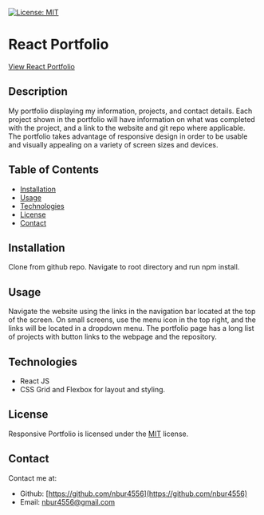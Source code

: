 [![License: MIT](https://img.shields.io/badge/License-MIT-yellow.svg)](https://opensource.org/licenses/MIT)

# React Portfolio

[View React Portfolio](https://nbur4556.github.io/react-portfolio/)

## Description

My portfolio displaying my information, projects, and contact details. Each project shown in the portfolio will have information on what was completed with the project, and a link to the website and git repo where applicable. The portfolio takes advantage of responsive design in order to be usable and visually appealing on a variety of screen sizes and devices.

<!-- ![SCREENSHOT](SCREENSHOT PATH) -->

## Table of Contents

* [Installation](#Installation)
* [Usage](#Usage)
* [Technologies](#Technologies)
* [License](#License)
* [Contact](#Contact)

## Installation

Clone from github repo. Navigate to root directory and run npm install.

## Usage

Navigate the website using the links in the navigation bar located at the top of the screen. On small screens, use the menu icon in the top right, and the links will be located in a dropdown menu. The portfolio page has a long list of projects with button links to the webpage and the repository.

## Technologies

* React JS
* CSS Grid and Flexbox for layout and styling.

## License

Responsive Portfolio is licensed under the [MIT](https://opensource.org/licenses/MIT) license.

## Contact

Contact me at:

* Github: [https://github.com/nbur4556](https://github.com/nbur4556)
* Email: nbur4556@gmail.com
